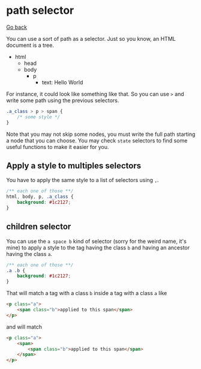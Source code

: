 # path selector

[Go back](..)

You can use a sort of path as a selector. Just so you know,
an HTML document is a tree. 

* html
    * head
    * body
        * p
            * text: Hello World
    
For instance, it could look like something like that. So
you can use ``>`` and write some path using the previous
selectors.

```css
.a_class > p > span {
    /* some style */
}
```

Note that you may not skip some nodes, you must
write the full path starting a node that you can choose.
You may check ``state`` selectors to find some useful
functions to make it easier for you.

<div class="sr"></div>

## Apply a style to multiples selectors

You have to apply the same style to a list
of selectors using ``,``.

```css
/** each one of those **/
html, body, p, .a_class {
    background: #1c2127;
}
```

<div class="sl"></div>

## children selector

You can use the ``a space b`` kind of selector
(sorry for the weird name, it's mine) to apply a style
to the tag having the class ``b`` and having an ancestor
having the class ``a``.

```css
/** each one of those **/
.a .b {
    background: #1c2127;
}
```

That will match a tag with a class ``b`` inside a tag
with a class ``a`` like

```html
<p class="a"> 
    <span class="b">applied to this span</span>
</p>
```

and will match

```html
<p class="a"> 
    <span>
        <span class="b">applied to this span</span>
    </span>
</p>
```